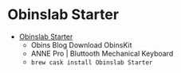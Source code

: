 # Obinslab Starter
- [Obinslab Starter](http://en.obins.net/obinskit)
  -  Obins Blog Download ObinsKit
  - ANNE Pro | Bluttooth Mechanical Keyboard
  - `brew cask install Obinslab Starter`
